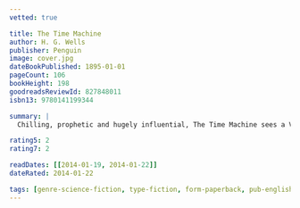 ```yaml
---
vetted: true

title: The Time Machine
author: H. G. Wells
publisher: Penguin
image: cover.jpg
dateBookPublished: 1895-01-01
pageCount: 106
bookHeight: 198
goodreadsReviewId: 827848011
isbn13: 9780141199344

summary: |
  Chilling, prophetic and hugely influential, The Time Machine sees a Victorian scientist propel himself into the year 802,701 AD, where he is delighted to find that suffering has been replaced by beauty and contentment in the form of the Eloi, an elfin species descended from man. But he soon realizes that they are simply remnants of a once-great culture - now weak and living in terror of the sinister Morlocks lurking in the deep tunnels, who threaten his very return home.

rating5: 2
rating7: 2

readDates: [[2014-01-19, 2014-01-22]]
dateRated: 2014-01-22

tags: [genre-science-fiction, type-fiction, form-paperback, pub-english-library]
---
```


